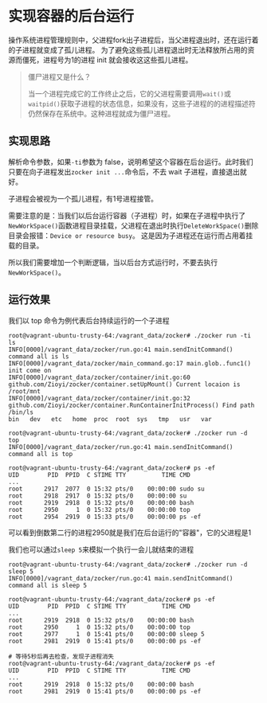 # 实现容器的后台运行
操作系统进程管理规则中，父进程fork出子进程后，当父进程退出时，还在运行着的子进程就变成了孤儿进程。
为了避免这些孤儿进程退出时无法释放所占用的资源而僵死，进程号为1的进程 init 就会接收这这些孤儿进程。
> 僵尸进程又是什么？
> 
> 当一个进程完成它的工作终止之后，它的父进程需要调用`wait()`或`waitpid()`获取子进程的状态信息，如果没有，这些子进程的的进程描述符仍然保存在系统中。这种进程就成为僵尸进程。

## 实现思路
解析命令参数，如果`-ti`参数为 false，说明希望这个容器在后台运行。此时我们只要在向子进程发出`zocker init ...`命令后，不去 wait 子进程，直接退出就好。

子进程会被视为一个孤儿进程，有1号进程接管。

需要注意的是：当我们以后台运行容器（子进程）时，如果在子进程中执行了`NewWorkSpace()`函数进程目录挂载，父进程在退出时执行`DeleteWorkSpace()`删除目录会报错：`Device or resource busy`。
这是因为子进程还在运行而占用着挂载的目录。

所以我们需要增加一个判断逻辑，当以后台方式运行时，不要去执行`NewWorkSpace()`。

## 运行效果
我们以 top 命令为例代表后台持续运行的一个子进程
```shell
root@vagrant-ubuntu-trusty-64:/vagrant_data/zocker# ./zocker run -ti ls
INFO[0000]/vagrant_data/zocker/run.go:41 main.sendInitCommand() command all is ls
INFO[0000]/vagrant_data/zocker/main_command.go:17 main.glob..func1() init come on
INFO[0000]/vagrant_data/zocker/container/init.go:60 github.com/Zioyi/zocker/container.setUpMount() Current locaion is /root/mnt
INFO[0000]/vagrant_data/zocker/container/init.go:32 github.com/Zioyi/zocker/container.RunContainerInitProcess() Find path /bin/ls
bin   dev   etc   home  proc  root  sys   tmp   usr   var

root@vagrant-ubuntu-trusty-64:/vagrant_data/zocker# ./zocker run -d top
INFO[0000]/vagrant_data/zocker/run.go:41 main.sendInitCommand() command all is top

root@vagrant-ubuntu-trusty-64:/vagrant_data/zocker# ps -ef
UID        PID  PPID  C STIME TTY          TIME CMD
...
root      2917  2077  0 15:32 pts/0    00:00:00 sudo su
root      2918  2917  0 15:32 pts/0    00:00:00 su
root      2919  2918  0 15:32 pts/0    00:00:00 bash
root      2950     1  0 15:32 pts/0    00:00:00 top
root      2954  2919  0 15:33 pts/0    00:00:00 ps -ef
```
可以看到倒数第二行的进程2950就是我们在后台运行的"容器"，它的父进程是1

我们也可以通过`sleep 5`来模拟一个执行一会儿就结束的进程
```shell
root@vagrant-ubuntu-trusty-64:/vagrant_data/zocker# ./zocker run -d sleep 5
INFO[0000]/vagrant_data/zocker/run.go:41 main.sendInitCommand() command all is sleep 5

root@vagrant-ubuntu-trusty-64:/vagrant_data/zocker# ps -ef
UID        PID  PPID  C STIME TTY          TIME CMD
...
root      2919  2918  0 15:32 pts/0    00:00:00 bash
root      2950     1  0 15:32 pts/0    00:00:00 top
root      2977     1  0 15:41 pts/0    00:00:00 sleep 5
root      2981  2919  0 15:41 pts/0    00:00:00 ps -ef

# 等待5秒后再去检查，发现子进程消失
root@vagrant-ubuntu-trusty-64:/vagrant_data/zocker# ps -ef
UID        PID  PPID  C STIME TTY          TIME CMD
...
root      2919  2918  0 15:32 pts/0    00:00:00 bash
root      2981  2919  0 15:41 pts/0    00:00:00 ps -ef
```